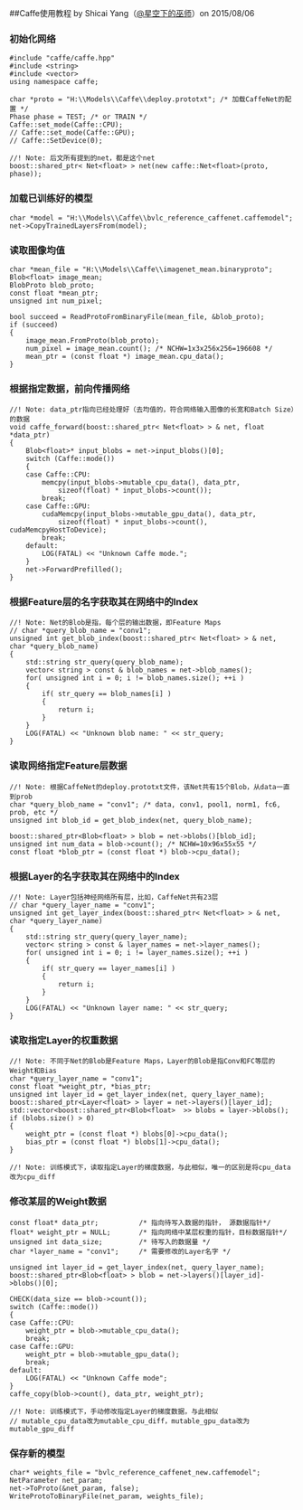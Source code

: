 ##Caffe使用教程
by Shicai Yang（[@星空下的巫师](http://weibo.com/shicaiyang)）on 2015/08/06

### 初始化网络

    #include "caffe/caffe.hpp"
    #include <string>
    #include <vector>
    using namespace caffe;
    
    char *proto = "H:\\Models\\Caffe\\deploy.prototxt"; /* 加载CaffeNet的配置 */
    Phase phase = TEST; /* or TRAIN */
    Caffe::set_mode(Caffe::CPU);
    // Caffe::set_mode(Caffe::GPU);
    // Caffe::SetDevice(0);
    
    //! Note: 后文所有提到的net，都是这个net
    boost::shared_ptr< Net<float> > net(new caffe::Net<float>(proto, phase));
    
### 加载已训练好的模型

    char *model = "H:\\Models\\Caffe\\bvlc_reference_caffenet.caffemodel";    
    net->CopyTrainedLayersFrom(model);
    
### 读取图像均值
    
    char *mean_file = "H:\\Models\\Caffe\\imagenet_mean.binaryproto";
    Blob<float> image_mean;
    BlobProto blob_proto;
    const float *mean_ptr;
    unsigned int num_pixel;
    
    bool succeed = ReadProtoFromBinaryFile(mean_file, &blob_proto);
    if (succeed)
    {
        image_mean.FromProto(blob_proto);
        num_pixel = image_mean.count(); /* NCHW=1x3x256x256=196608 */
        mean_ptr = (const float *) image_mean.cpu_data();
    }
    
### 根据指定数据，前向传播网络
    //! Note: data_ptr指向已经处理好（去均值的，符合网络输入图像的长宽和Batch Size）的数据
    void caffe_forward(boost::shared_ptr< Net<float> > & net, float *data_ptr)
    {
        Blob<float>* input_blobs = net->input_blobs()[0];
        switch (Caffe::mode())
        {
        case Caffe::CPU:
            memcpy(input_blobs->mutable_cpu_data(), data_ptr,
                sizeof(float) * input_blobs->count());
            break;
        case Caffe::GPU:
            cudaMemcpy(input_blobs->mutable_gpu_data(), data_ptr,
                sizeof(float) * input_blobs->count(), cudaMemcpyHostToDevice);
            break;
        default:
            LOG(FATAL) << "Unknown Caffe mode.";
        } 
        net->ForwardPrefilled();
    }
    
### 根据Feature层的名字获取其在网络中的Index

    //! Note: Net的Blob是指，每个层的输出数据，即Feature Maps
    // char *query_blob_name = "conv1";
    unsigned int get_blob_index(boost::shared_ptr< Net<float> > & net, char *query_blob_name)
    {
        std::string str_query(query_blob_name);    
        vector< string > const & blob_names = net->blob_names();
        for( unsigned int i = 0; i != blob_names.size(); ++i ) 
        { 
            if( str_query == blob_names[i] ) 
            { 
                return i;
            } 
        }
        LOG(FATAL) << "Unknown blob name: " << str_query;
    }
    
### 读取网络指定Feature层数据

    //! Note: 根据CaffeNet的deploy.prototxt文件，该Net共有15个Blob，从data一直到prob    
    char *query_blob_name = "conv1"; /* data, conv1, pool1, norm1, fc6, prob, etc */
    unsigned int blob_id = get_blob_index(net, query_blob_name);
    
    boost::shared_ptr<Blob<float> > blob = net->blobs()[blob_id];
    unsigned int num_data = blob->count(); /* NCHW=10x96x55x55 */
    const float *blob_ptr = (const float *) blob->cpu_data();

### 根据Layer的名字获取其在网络中的Index

    //! Note: Layer包括神经网络所有层，比如，CaffeNet共有23层
    // char *query_layer_name = "conv1";
    unsigned int get_layer_index(boost::shared_ptr< Net<float> > & net, char *query_layer_name)
    {
        std::string str_query(query_layer_name);    
        vector< string > const & layer_names = net->layer_names();
        for( unsigned int i = 0; i != layer_names.size(); ++i ) 
        { 
            if( str_query == layer_names[i] ) 
            { 
                return i;
            } 
        }
        LOG(FATAL) << "Unknown layer name: " << str_query;
    }
    
### 读取指定Layer的权重数据

    //! Note: 不同于Net的Blob是Feature Maps，Layer的Blob是指Conv和FC等层的Weight和Bias
    char *query_layer_name = "conv1";
    const float *weight_ptr, *bias_ptr;
    unsigned int layer_id = get_layer_index(net, query_layer_name);
    boost::shared_ptr<Layer<float> > layer = net->layers()[layer_id];
    std::vector<boost::shared_ptr<Blob<float>  >> blobs = layer->blobs();
    if (blobs.size() > 0)
    {
        weight_ptr = (const float *) blobs[0]->cpu_data();
        bias_ptr = (const float *) blobs[1]->cpu_data();
    }
    
    //! Note: 训练模式下，读取指定Layer的梯度数据，与此相似，唯一的区别是将cpu_data改为cpu_diff
    
### 修改某层的Weight数据
    
    const float* data_ptr;          /* 指向待写入数据的指针， 源数据指针*/
    float* weight_ptr = NULL;       /* 指向网络中某层权重的指针，目标数据指针*/
    unsigned int data_size;         /* 待写入的数据量 */
    char *layer_name = "conv1";     /* 需要修改的Layer名字 */
    
    unsigned int layer_id = get_layer_index(net, query_layer_name);    
    boost::shared_ptr<Blob<float> > blob = net->layers()[layer_id]->blobs()[0];
    
    CHECK(data_size == blob->count());
    switch (Caffe::mode())
    {
    case Caffe::CPU:
        weight_ptr = blob->mutable_cpu_data();
        break;
    case Caffe::GPU:
        weight_ptr = blob->mutable_gpu_data();
        break;
    default:
        LOG(FATAL) << "Unknown Caffe mode";
    }
    caffe_copy(blob->count(), data_ptr, weight_ptr);
    
    //! Note: 训练模式下，手动修改指定Layer的梯度数据，与此相似
    // mutable_cpu_data改为mutable_cpu_diff，mutable_gpu_data改为mutable_gpu_diff

### 保存新的模型

    char* weights_file = "bvlc_reference_caffenet_new.caffemodel";
    NetParameter net_param;
    net->ToProto(&net_param, false);
    WriteProtoToBinaryFile(net_param, weights_file);
    
